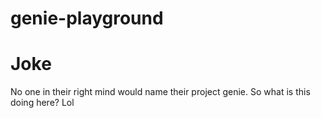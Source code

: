 # genie-playground

# Joke

No one in their right mind would name their project genie. So what is this doing here? Lol